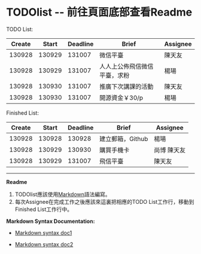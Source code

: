 # TODOlist -- 前往頁面底部查看Readme

TODO List:

|**Create**	|**Start**	|**Deadline**	|**Brief**							|**Assignee**	|
|-----------|-----------|---------------|-----------------------------------|---------------|
|130928		|130929		|131007			|微信平臺					 		|陳天友			|
|130928		|130929		|131007			|人人上公佈飛信微信平臺，求粉		|楊瑒			|
|130928		|130930		|131007			|推廣下次講課的活動					|陳天友			|
|130928		|130930		|131007			|開源資金￥30/p						|楊瑒			|


Finished List:

|**Create**	|**Start**	|**Deadline**	|**Brief**							|**Assignee**	|
|-----------|-----------|---------------|-----------------------------------|---------------|
|130928		|130928		|130928			|建立郵箱，Github					|楊瑒			|
|130928		|130929		|130930			|購買手機卡							|尚博 陳天友	|
|130928		|130929		|131007			|飛信平臺							|陳天友		|

--------------------------------------------------
**Readme**

1. TODOlist應該使用[Markdown](#mkdsyntax)語法編寫。
2. 每次Assignee在完成工作之後應該來這裏把相應的TODO List工作行，移動到Finished List工作行中。

<a id=mkdsyntax></a>
**Markdown Syntax Documentation:**

* [Markdown syntax doc1](http://wowubuntu.com/markdown/ "Markdown Syntax Documentation")

* [Markdown syntax doc2]("https://github.com/adam-p/markdown-here/wiki/Markdown-Cheatsheet" "Markdown Syntax Documentation")


